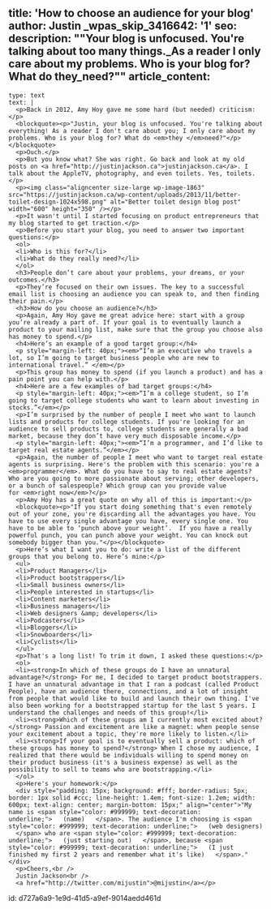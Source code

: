 title: 'How to choose an audience for your blog'
author: Justin
_wpas_skip_3416642: '1'
seo:
  description: "\"Your blog is unfocused. You're talking about too many things.\_As a reader I only care about my problems. Who is your blog for? What do they\_need?\""
article_content:
  -
    type: text
    text: |
      <p>Back in 2012, Amy Hoy gave me some hard (but needed) criticism:</p>
      <blockquote><p>"Justin, your blog is unfocused. You're talking about everything! As a reader I don't care about you; I only care about my problems. Who is your blog for? What do <em>they </em>need?"</p></blockquote>
      <p>Ouch.</p>
      <p>But you know what? She was right. Go back and look at my old posts on <a href="http://justinjackson.ca">justinjackson.ca</a>. I talk about the AppleTV, photography, and even toilets. Yes, toilets.</p>
      <p><img class="aligncenter size-large wp-image-1863" src="https://justinjackson.ca/wp-content/uploads/2013/11/better-toilet-design-1024x598.png" alt="Better toilet design blog post" width="600" height="350" /></p>
      <p>It wasn't until I started focusing on product entrepreneurs that my blog started to get traction.</p>
      <p>Before you start your blog, you need to answer two important questions:</p>
      <ol>
      <li>Who is this for?</li>
      <li>What do they really need?</li>
      </ol>
      <h3>People don’t care about your problems, your dreams, or your outcomes.</h3>
      <p>They’re focused on their own issues. The key to a successful email list is choosing an audience you can speak to, and then finding their pain.</p>
      <h3>How do you choose an audience?</h3>
      <p>Again, Amy Hoy gave me great advice here: start with a group you’re already a part of. If your goal is to eventually launch a product to your mailing list, make sure that the group you choose also has money to spend.</p>
      <h4>Here’s an example of a good target group:</h4>
      <p style="margin-left: 40px;"><em>“I’m an executive who travels a lot, so I’m going to target business people who are new to international travel.” </em></p>
      <p>This group has money to spend (if you launch a product) and has a pain point you can help with.</p>
      <h4>Here are a few examples of bad target groups:</h4>
      <p style="margin-left: 40px;"><em>“I’m a college student, so I’m going to target college students who want to learn about investing in stocks.”</em></p>
      <p>I’m surprised by the number of people I meet who want to launch lists and products for college students. If you're looking for an audience to sell products to, college students are generally a bad market, because they don’t have very much disposable income.</p>
      <p style="margin-left: 40px;"><em>“I’m a programmer, and I’d like to target real estate agents.”</em></p>
      <p>Again, the number of people I meet who want to target real estate agents is surprising. Here's the problem with this scenario: you're a <em>programmer</em>. What do you have to say to real estate agents? Who are you going to more passionate about serving; other developers, or a bunch of salespeople? Which group can you provide value for <em>right now</em>?</p>
      <p>Amy Hoy has a great quote on why all of this is important:</p>
      <blockquote><p>"If you start doing something that's even remotely out of your zone, you're discarding all the advantages you have. You have to use every single advantage you have, every single one. You have to be able to ‘punch above your weight’.  If you have a really powerful punch, you can punch above your weight. You can knock out somebody bigger than you."</p></blockquote>
      <p>Here’s what I want you to do: write a list of the different groups that you belong to. Here’s mine:</p>
      <ul>
      <li>Product Managers</li>
      <li>Product bootstrappers</li>
      <li>Small business owners</li>
      <li>People interested in startups</li>
      <li>Content marketers</li>
      <li>Business managers</li>
      <li>Web designers &amp; developers</li>
      <li>Podcasters</li>
      <li>Bloggers</li>
      <li>Snowboarders</li>
      <li>Cyclists</li>
      </ul>
      <p>That's a long list! To trim it down, I asked these questions:</p>
      <ol>
      <li><strong>In which of these groups do I have an unnatural advantage?</strong> For me, I decided to target product bootstrappers. I have an unnatural advantage in that I ran a podcast (called Product People), have an audience there, connections, and a lot of insight from people that would like to build and launch their own thing. I've also been working for a bootstrapped startup for the last 5 years. I understand the challenges and needs of this group!</li>
      <li><strong>Which of these groups am I currently most excited about?</strong> Passion and excitement are like a magnet: when people sense your excitement about a topic, they're more likely to listen.</li>
      <li><strong>If your goal is to eventually sell a product: which of these groups has money to spend?</strong> When I chose my audience, I realized that there would be individuals willing to spend money on their product business (it's a business expense) as well as the possibility to sell to teams who are bootstrapping.</li>
      </ol>
      <p>Here's your homework:</p>
      <div style="padding: 15px; background: #fff; border-radius: 5px; border: 1px solid #ccc; line-height: 1.4em; font-size: 1.2em; width: 600px; text-align: center; margin-bottom: 15px;" align="center">"My name is <span style="color: #999999; text-decoration: underline;">   (name)   </span>. The audience I'm choosing is <span style="color: #999999; text-decoration: underline;">   (web designers)   </span> who are <span style="color: #999999; text-decoration: underline;">   (just starting out)   </span>, because <span style="color: #999999; text-decoration: underline;">   (I just finished my first 2 years and remember what it's like)   </span>."</div>
      <p>Cheers,<br />
      Justin Jackson<br />
      <a href="http://twitter.com/mijustin">@mijustin</a></p>
      
id: d727a6a9-1e9d-41d5-a9ef-9014aedd461d
